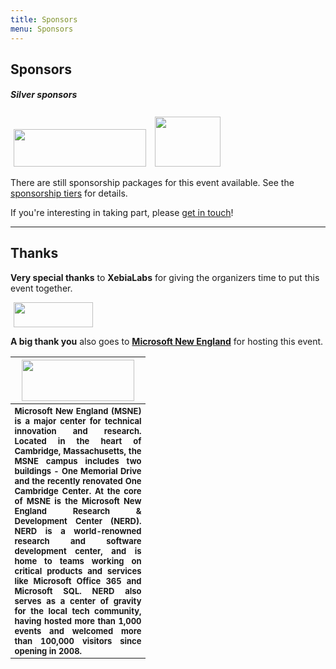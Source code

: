 ```yaml
---
title: Sponsors
menu: Sponsors
---
```


## Sponsors

##### Silver sponsors

<img src="http://dynamicinfradays.org/events/2016-boston/img/clusterhq-logo.png" width="212" height="60" style="margin: 3px 5px 3px 5px;">

<img src="http://dynamicinfradays.org/events/2016-boston/img/mysql-logo.png" width="105" height="80" style="margin: 3px 5px 3px 5px;">

There are still sponsorship packages for this event available. See the [sponsorship tiers](/2016-boston-sponsorship) for details.

If you're interesting in taking part, please [get in touch](mailto:2016-boston-sponsorship@dynamicinfradays.org)!

----

## <a name="thanks"></a>Thanks

**Very special thanks** to **XebiaLabs** for giving the organizers time to put this event together.

<img src="http://dynamicinfradays.org/events/2016-boston/img/xebialabs-logo.png" width="127" height="40" style="margin: 0 5px 0 5px;">

**A big thank you** also goes to **[Microsoft New England](http://microsoftnewengland.com/about)** for hosting this event.
<table style="border:none;vertical-align:middle;">
    <tr><th style="width:200px;text-align:center">
      <img src="http://microsoftnewengland.com/eventmanager/img/MSFT_logo_rgb_C-Gray_D.png" width="180" height="66" style="margin-left:auto;margin-right:auto;display:inline-block;">
    </th></tr>
    <tr><th style="font-size:small;text-align:justify">
      <span>Microsoft New England (MSNE) is a major center for technical innovation and research. Located in the heart of Cambridge, Massachusetts, the MSNE campus includes two buildings - One Memorial Drive and the recently renovated One Cambridge Center. At the core of MSNE is the Microsoft New England Research &amp; Development Center (NERD). NERD is a world-renowned research and software development center, and is home to teams working on critical products and services like Microsoft Office 365 and Microsoft SQL. NERD also serves as a center of gravity for the local tech community, having hosted more than 1,000 events and welcomed more than 100,000 visitors since opening in 2008.</span>
    </th></tr>
</table>

